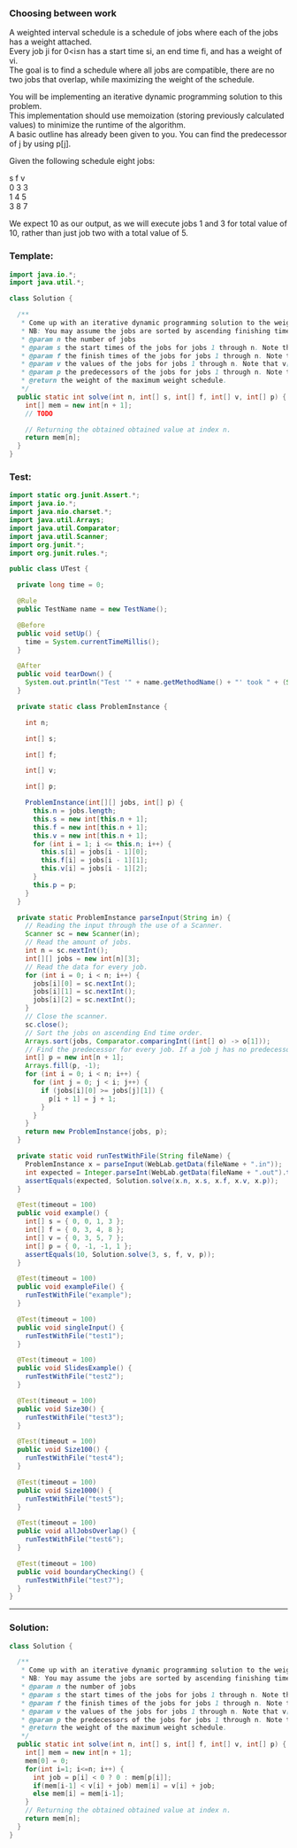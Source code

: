### Choosing between work
A weighted interval schedule is a schedule of jobs where each of the jobs has a weight attached.  
Every job ji for 0<i≤n has a start time si, an end time fi, and has a weight of vi.  
The goal is to find a schedule where all jobs are compatible, there are no two jobs that overlap, while maximizing the weight of the schedule.

You will be implementing an iterative dynamic programming solution to this problem.  
This implementation should use memoization (storing previously calculated values) to minimize the runtime of the algorithm.  
A basic outline has already been given to you. You can find the predecessor of j by using p[j].

Given the following schedule eight jobs:

s f v  
0 3 3   
1 4 5  
3 8 7  


We expect 10 as our output, as we will execute jobs 1 and 3 for total value of 10, rather than just job two with a total value of 5.

### Template:
```java
import java.io.*;
import java.util.*;

class Solution {

  /**
   * Come up with an iterative dynamic programming solution to the weighted interval scheduling problem.
   * NB: You may assume the jobs are sorted by ascending finishing time.
   * @param n the number of jobs
   * @param s the start times of the jobs for jobs 1 through n. Note that s[0] should be ignored.
   * @param f the finish times of the jobs for jobs 1 through n. Note that f[0] should be ignored.
   * @param v the values of the jobs for jobs 1 through n. Note that v[0] should be ignored.
   * @param p the predecessors of the jobs for jobs 1 through n. Note that p[0] should be ignored and that -1 represents there being no predecessor.
   * @return the weight of the maximum weight schedule.
   */
  public static int solve(int n, int[] s, int[] f, int[] v, int[] p) {
    int[] mem = new int[n + 1];
    // TODO

    // Returning the obtained obtained value at index n.
    return mem[n];
  }
}

```

### Test:
```java
import static org.junit.Assert.*;
import java.io.*;
import java.nio.charset.*;
import java.util.Arrays;
import java.util.Comparator;
import java.util.Scanner;
import org.junit.*;
import org.junit.rules.*;

public class UTest {

  private long time = 0;

  @Rule
  public TestName name = new TestName();

  @Before
  public void setUp() {
    time = System.currentTimeMillis();
  }

  @After
  public void tearDown() {
    System.out.println("Test '" + name.getMethodName() + "' took " + (System.currentTimeMillis() - time) + "ms");
  }

  private static class ProblemInstance {

    int n;

    int[] s;

    int[] f;

    int[] v;

    int[] p;

    ProblemInstance(int[][] jobs, int[] p) {
      this.n = jobs.length;
      this.s = new int[this.n + 1];
      this.f = new int[this.n + 1];
      this.v = new int[this.n + 1];
      for (int i = 1; i <= this.n; i++) {
        this.s[i] = jobs[i - 1][0];
        this.f[i] = jobs[i - 1][1];
        this.v[i] = jobs[i - 1][2];
      }
      this.p = p;
    }
  }

  private static ProblemInstance parseInput(String in) {
    // Reading the input through the use of a Scanner.
    Scanner sc = new Scanner(in);
    // Read the amount of jobs.
    int n = sc.nextInt();
    int[][] jobs = new int[n][3];
    // Read the data for every job.
    for (int i = 0; i < n; i++) {
      jobs[i][0] = sc.nextInt();
      jobs[i][1] = sc.nextInt();
      jobs[i][2] = sc.nextInt();
    }
    // Close the scanner.
    sc.close();
    // Sort the jobs on ascending End time order.
    Arrays.sort(jobs, Comparator.comparingInt((int[] o) -> o[1]));
    // Find the predecessor for every job. If a job j has no predecessor then p[j] = -1
    int[] p = new int[n + 1];
    Arrays.fill(p, -1);
    for (int i = 0; i < n; i++) {
      for (int j = 0; j < i; j++) {
        if (jobs[i][0] >= jobs[j][1]) {
          p[i + 1] = j + 1;
        }
      }
    }
    return new ProblemInstance(jobs, p);
  }

  private static void runTestWithFile(String fileName) {
    ProblemInstance x = parseInput(WebLab.getData(fileName + ".in"));
    int expected = Integer.parseInt(WebLab.getData(fileName + ".out").trim());
    assertEquals(expected, Solution.solve(x.n, x.s, x.f, x.v, x.p));
  }

  @Test(timeout = 100)
  public void example() {
    int[] s = { 0, 0, 1, 3 };
    int[] f = { 0, 3, 4, 8 };
    int[] v = { 0, 3, 5, 7 };
    int[] p = { 0, -1, -1, 1 };
    assertEquals(10, Solution.solve(3, s, f, v, p));
  }

  @Test(timeout = 100)
  public void exampleFile() {
    runTestWithFile("example");
  }

  @Test(timeout = 100)
  public void singleInput() {
    runTestWithFile("test1");
  }

  @Test(timeout = 100)
  public void SlidesExample() {
    runTestWithFile("test2");
  }

  @Test(timeout = 100)
  public void Size30() {
    runTestWithFile("test3");
  }

  @Test(timeout = 100)
  public void Size100() {
    runTestWithFile("test4");
  }

  @Test(timeout = 100)
  public void Size1000() {
    runTestWithFile("test5");
  }

  @Test(timeout = 100)
  public void allJobsOverlap() {
    runTestWithFile("test6");
  }

  @Test(timeout = 100)
  public void boundaryChecking() {
    runTestWithFile("test7");
  }
}

```

_____________________________________________________________________________________________________________
### Solution:
```java
class Solution {

  /**
   * Come up with an iterative dynamic programming solution to the weighted interval scheduling problem.
   * NB: You may assume the jobs are sorted by ascending finishing time.
   * @param n the number of jobs
   * @param s the start times of the jobs for jobs 1 through n. Note that s[0] should be ignored.
   * @param f the finish times of the jobs for jobs 1 through n. Note that f[0] should be ignored.
   * @param v the values of the jobs for jobs 1 through n. Note that v[0] should be ignored.
   * @param p the predecessors of the jobs for jobs 1 through n. Note that p[0] should be ignored and that -1 represents there being no predecessor.
   * @return the weight of the maximum weight schedule.
   */
  public static int solve(int n, int[] s, int[] f, int[] v, int[] p) {
    int[] mem = new int[n + 1];
    mem[0] = 0;
    for(int i=1; i<=n; i++) {
      int job = p[i] < 0 ? 0 : mem[p[i]];
      if(mem[i-1] < v[i] + job) mem[i] = v[i] + job;
      else mem[i] = mem[i-1];
    }
    // Returning the obtained obtained value at index n.
    return mem[n];
  }
}


```
